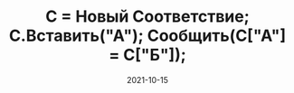 ---
date: 2021-10-15
guid: 92ff4108-edd3-4cf5-b049-bc78f6c19b2e
title: С = Новый Соответствие; С.Вставить("А"); Сообщить(С["А"] = С["Б"]);
question: |
    Что выведет на экран?
    ```bsl
    С = Новый Соответствие;
    С.Вставить("А");
    Сообщить(С["А"] = С["Б"]);
    ```
options:
    - Сообщит "Да"
    - Сообщит "Нет"
    - Вызовет исключение
correct: 0
explanation: |
    Если в соответствии нет ключа, то платформа возвращает Неопределено  
    Если вставить в соответствие ключ без значения, то платформа вставит Неопределено
tags:
    - platform
source: https://t.me/JuniorOneS/178
---